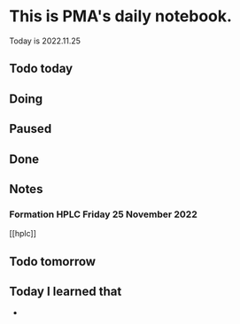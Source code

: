 
# This is PMA's daily notebook.

Today is 2022.11.25

## Todo today

###
###
###

## Doing

## Paused

## Done

## Notes

### Formation HPLC Friday 25 November 2022

[[hplc]]



## Todo tomorrow

###
###
###

## Today I learned that

- 